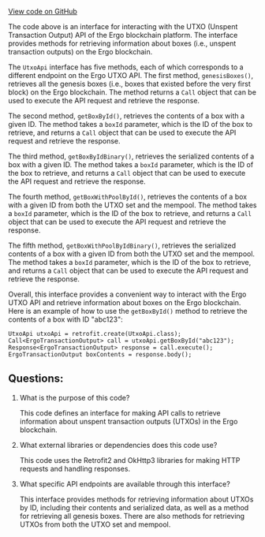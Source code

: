 [View code on GitHub](https://github.com/ergoplatform/ergo-appkit/java-client-generated/src/main/java/org/ergoplatform/restapi/client/UtxoApi.java)

The code above is an interface for interacting with the UTXO (Unspent Transaction Output) API of the Ergo blockchain platform. The interface provides methods for retrieving information about boxes (i.e., unspent transaction outputs) on the Ergo blockchain.

The `UtxoApi` interface has five methods, each of which corresponds to a different endpoint on the Ergo UTXO API. The first method, `genesisBoxes()`, retrieves all the genesis boxes (i.e., boxes that existed before the very first block) on the Ergo blockchain. The method returns a `Call` object that can be used to execute the API request and retrieve the response.

The second method, `getBoxById()`, retrieves the contents of a box with a given ID. The method takes a `boxId` parameter, which is the ID of the box to retrieve, and returns a `Call` object that can be used to execute the API request and retrieve the response.

The third method, `getBoxByIdBinary()`, retrieves the serialized contents of a box with a given ID. The method takes a `boxId` parameter, which is the ID of the box to retrieve, and returns a `Call` object that can be used to execute the API request and retrieve the response.

The fourth method, `getBoxWithPoolById()`, retrieves the contents of a box with a given ID from both the UTXO set and the mempool. The method takes a `boxId` parameter, which is the ID of the box to retrieve, and returns a `Call` object that can be used to execute the API request and retrieve the response.

The fifth method, `getBoxWithPoolByIdBinary()`, retrieves the serialized contents of a box with a given ID from both the UTXO set and the mempool. The method takes a `boxId` parameter, which is the ID of the box to retrieve, and returns a `Call` object that can be used to execute the API request and retrieve the response.

Overall, this interface provides a convenient way to interact with the Ergo UTXO API and retrieve information about boxes on the Ergo blockchain. Here is an example of how to use the `getBoxById()` method to retrieve the contents of a box with ID "abc123":

```
UtxoApi utxoApi = retrofit.create(UtxoApi.class);
Call<ErgoTransactionOutput> call = utxoApi.getBoxById("abc123");
Response<ErgoTransactionOutput> response = call.execute();
ErgoTransactionOutput boxContents = response.body();
```
## Questions: 
 1. What is the purpose of this code?
    
    This code defines an interface for making API calls to retrieve information about unspent transaction outputs (UTXOs) in the Ergo blockchain.

2. What external libraries or dependencies does this code use?
    
    This code uses the Retrofit2 and OkHttp3 libraries for making HTTP requests and handling responses.

3. What specific API endpoints are available through this interface?
    
    This interface provides methods for retrieving information about UTXOs by ID, including their contents and serialized data, as well as a method for retrieving all genesis boxes. There are also methods for retrieving UTXOs from both the UTXO set and mempool.